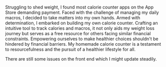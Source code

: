 Struggling to shed weight, I found most calorie counter apps on the App Store demanding payment. Faced with the challenge of managing my daily macros, I decided to take matters into my own hands. Armed with determination, I embarked on building my own calorie counter. Crafting an intuitive tool to track calories and macros, it not only aids my weight loss journey but serves as a free resource for others facing similar financial constraints. Empowering ourselves to make healthier choices shouldn't be hindered by financial barriers. My homemade calorie counter is a testament to resourcefulness and the pursuit of a healthier lifestyle for all.

There are still some issues on the front end which I might update steadily.
